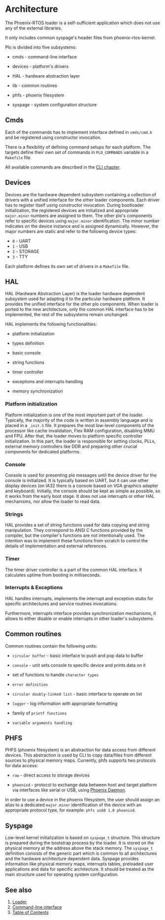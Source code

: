 # Architecture

The Phoenix-RTOS loader is a self-sufficient application which does not use any of the external libraries.

It only includes common syspage's header files from phoenix-rtos-kernel.

Plo is divided into five subsystems:

* cmds - command-line interface

* devices - platform's drivers

* HAL - hardware abstraction layer

* lib - common routines

* phfs - phoenix filesystem

* syspage - system configuration structure

## Cmds

Each of the commands has to implement interface defined in `cmds/cmd.h` and be registered using constructor invocation.

There is a flexibility of defining command setups for each platform. The targets define their own set of commands in
`PLO_COMMANDS` variable in a `Makefile` file.

All available commands are described in the [CLI chapter](cli.md).

## Devices

Devices are the hardware dependent subsystem containing a collection of drivers with a unified interface for the other
loader components. Each driver has to register itself using constructor invocation. During bootloader initialization,
the registered devices are initialized and appropriate `major.minor` numbers are assigned to them. The other plo's
components refer to specific devices using `major.minor` identification. The minor number indicates on the device
instance and is assigned dynamically. However, the major numbers are static and refer to the following device types:

* `0` - UART
* `1` - USB
* `2` - STORAGE
* `3` - TTY

Each platform defines its own set of drivers in a `Makefile` file.

## HAL

HAL (Hardware Abstraction Layer) is the loader hardware dependent subsystem used for adapting it to the particular
 hardware platform. It provides the unified interface for the other plo components.
When loader is ported to the new architecture, only the common HAL interface has to be implemented, the rest of the
subsystems remain unchanged.

HAL implements the following functionalities:

* platform initialization

* types definition

* basic console

* string functions

* timer controller

* exceptions and interrupts handling

* memory synchronization

### Platform initialization

Platform initialization is one of the most important part of the loader. Typically, the majority of the code is
written in assembly language and is placed in a `_init.S` file. It prepares the most low-level components of the
processor like cache invalidation, Flex RAM configuration, disabling MMU and FPU. After that, the loader moves to
platform specific controller initialization. In this part, the loader is responsible for setting clocks,
PLLs, external memory controllers like DDR and preparing other crucial components for dedicated platforms.

### Console

Console is used for presenting plo messages until the device driver for the console is initialized. It is typically
based on UART, but it can use other display devices (on IA32 there is a console based on VGA graphics adapter and
keyboard). Initially, the console should be kept as simple as possible, so it works from the early boot stage. It
does not use interrupts or other HAL mechanisms, nor allow the loader to read data.

### Strings

HAL provides a set of string functions used for data copying and string manipulation. They correspond to ANSI C
functions provided by the compiler, but the compiler's functions are not intentionally used. The intention was to
implement these functions from scratch to control the details of implementation and external references.

### Timer

The timer driver controller is a part of the common HAL interface. It calculates uptime from booting in milliseconds.

### Interrupts & Exceptions

HAL handles interrupts, implements the interrupt and exception stubs for specific architectures and service routines
invocations.

Furthermore, interrupts interface provides synchronization mechanisms, it allows to either disable or enable interrupts
in other loader's subsystems.

## Common routines

Common routines contain the following units:

* `circular buffer` - basic interface to push and pop data to buffer

* `console` - unit sets console to specific device and prints data on it

* set of functions to handle `character types`

* `error definition`

* `circular doubly-linked list` - basic interface to operate on list

* `logger` - log information with appropriate formatting

* family of `printf functions`

* `variable arguments handling`

## PHFS

PHFS (phoenix filesystem) is an abstraction for data access from different devices. This abstraction is used by CLI to
copy data/files from different sources to physical memory maps. Currently, phfs supports two protocols for data access:

* `raw` - direct access to storage devices

* `phoenixd` - protocol to exchange data between host and target platform via interfaces like serial or USB, using
 [Phoenix Daemon](https://github.com/phoenix-rtos/phoenix-rtos-hostutils/tree/master/phoenixd).

In order to use a device in the phoenix filesystem, the user should assign an alias to a dedicated `major.minor`
identification of the device with an appropriate protocol type, for example: `phfs usb0 1.0 phoenixd`.

## Syspage

Low-level kernel initialization is based on `syspage_t` structure. This structure is prepared during the bootstrap
process by the loader. It is stored on the physical memory at the address above the stack memory. The `syspage_t`
definition consists of the generic part which is common to all architectures and the hardware architecture dependent
data. Syspage provides information like physical memory maps, interrupts tables, preloaded user applications and data
for specific architecture. It should be treated as the main structure used for operating system configuration.

## See also

1. [Loader](README.md)
2. [Command-line interface](cli.md)
3. [Table of Contents](../README.md)
